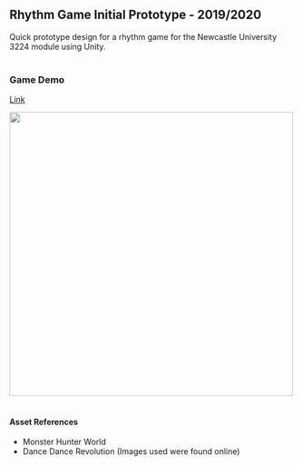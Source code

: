 ## Rhythm Game Initial Prototype - 2019/2020 

Quick prototype design for a rhythm game for the Newcastle University 3224 module using Unity.<br /><br />

### Game Demo
[Link](https://akeilee.github.io/Rhythm-Prototype-Initial/)

<a name = "shadow"><img src="https://github.com/Akeilee/Game-Graphics/blob/master/Screenshots/initial.PNG" width = "500"></a> <br /><br />


#### Asset References
- Monster Hunter World
- Dance Dance Revolution
(Images used were found online)
